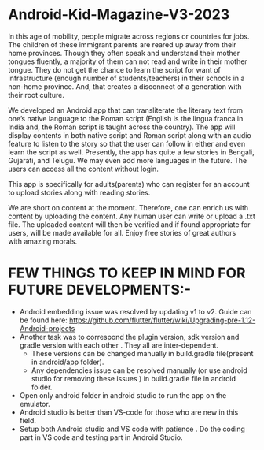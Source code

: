 # Android-Kid-Magazine-V3-2023

In this age of mobility, people migrate across regions or countries for jobs. The children of these immigrant parents are reared up away from their home provinces. Though they often speak and understand their mother tongues fluently, a majority of them can not read and write in their mother tongue. They do not get the chance to learn the script for want of infrastructure (enough number of students/teachers) in their schools in a non-home province. And, that creates a disconnect of a generation with their root culture.

We developed an Android app that can transliterate the literary text from one’s native language to the Roman script (English is the lingua franca in India and, the Roman script is taught across the country). The app will display contents in both native script and Roman script along with an audio feature to listen to the story so that the user can follow in either and even learn the script as well. Presently, the app has quite a few stories in Bengali, Gujarati, and Telugu. We may even add more languages in the future. The users can access all the content without login. 

This app is specifically for adults(parents) who can register for an account to upload stories along with reading stories. 

We are short on content at the moment. Therefore, one can enrich us with content by uploading the content. Any human user can write or upload a .txt file.  The uploaded content will then be verified and if found appropriate for users, will be made available for all. Enjoy free stories of great authors with amazing morals.

# FEW THINGS TO KEEP IN MIND FOR FUTURE DEVELOPMENTS:-
* Android embedding issue was resolved by updating v1 to v2. Guide can be found here: https://github.com/flutter/flutter/wiki/Upgrading-pre-1.12-Android-projects
* Another task was to correspond the plugin version, sdk version and gradle version with each other . They all are inter-dependent.
    * These versions can be changed manually in build.gradle file(present in android/app folder).
    * Any dependencies issue can be resolved manually (or use android studio for removing these issues ) in build.gradle file in android folder.
* Open only android folder in android studio to run the app on the emulator.
* Android studio is better than VS-code for those who are new in this field.
* Setup both Android studio and VS code with patience . Do the coding part in VS code and testing part in Android Studio.
